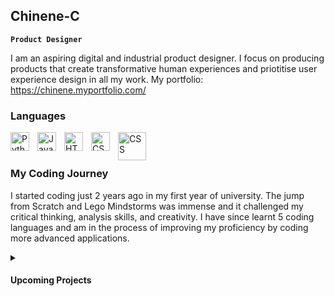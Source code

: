 ## Chinene-C

**`Product Designer`**

I am an aspiring digital and industrial product designer. I focus on producing products that create transformative human experiences and priotitise user experience design in all my work. 
My portfolio: https://chinene.myportfolio.com/

### Languages
<img align="left" alt="Python" width="30px" style="padding-right:10px;" src="https://cdn.jsdelivr.net/gh/devicons/devicon/icons/python/python-plain.svg" />
<img align="left" alt="JavaScript" width="30px" style="padding-right:10px;" src="https://cdn.jsdelivr.net/gh/devicons/devicon/icons/javascript/javascript-plain.svg" />
<img align="left" alt="HTML" width="30px" style="padding-right:10px;" src="https://cdn.jsdelivr.net/gh/devicons/devicon/icons/html5/html5-plain.svg" />
<img align="left" alt="CSS" width="30px" style="padding-right:10px;" src="https://cdn.jsdelivr.net/gh/devicons/devicon/icons/css3/css3-plain.svg" />
<img align="left" alt="CSS" width="45px" style="padding-right:10px;" src="https://user-images.githubusercontent.com/73177313/205525961-18f95502-ce86-49ec-bfd2-db46d1b5c085.png" />
<br />

#

### My Coding Journey
I started coding just 2 years ago in my first year of university. The jump from Scratch and Lego Mindstorms was immense and it challenged my critical thinking, analysis skills, and creativity. I have since learnt 5 coding languages and am in the process of improving my proficiency by coding more advanced applications.

<details>
 <summary><h4>Upcoming Projects</h4></summary> 
1. A portfolio website that applies artistic UI.<br />
2. Using arduino and e-textiles technology to design a product that helps scoliosis patients track progress/improve.
